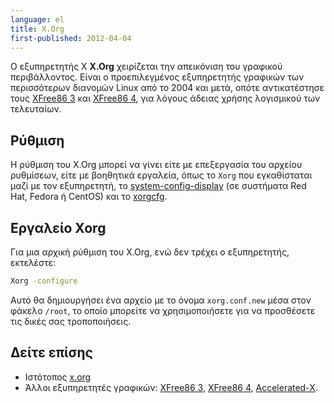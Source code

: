 ```yaml
---
language: el
title: X.Org
first-published: 2012-04-04
---
```


Ο εξυπηρετητής X **X.Org** χειρίζεται την απεικόνιση του γραφικού περιβάλλοντος. Είναι ο προεπιλεγμένος εξυπηρετητής
γραφικών των περισσότερων διανομών Linux από το 2004 και μετά, οπότε αντικατέστησε τους [XFree86 3](/posts/xfree86-3/)
και [XFree86 4](/posts/xfree86-4/), για λόγους άδειας χρήσης λογισμικού των τελευταίων.

## Ρύθμιση ##

Η ρύθμιση του X.Org μπορεί να γίνει είτε με επεξεργασία του αρχείου ρυθμίσεων, είτε με βοηθητικά εργαλεία, όπως το
`Xorg` που εγκαθίσταται μαζί με τον εξυπηρετητή, το [system-config-display](/posts/system-config-display/) (σε
συστήματα Red Hat, Fedora ή CentOS) και το [xorgcfg](/posts/xorgcfg/).

## Εργαλείο Xorg ##

Για μια αρχική ρύθμιση του X.Org, ενώ δεν τρέχει ο εξυπηρετητής, εκτελέστε:

```bash
Xorg -configure
```

Αυτό θα δημιουργήσει ένα αρχείο με το όνομα `xorg.conf.new` μέσα στον φάκελο `/root`, το οποίο μπορείτε να
χρησιμοποιήσετε για να προσθέσετε τις δικές σας τροποποιήσεις.

## Δείτε επίσης ##

*   Ιστότοπος [x.org](http://www.x.org/)
*   Άλλοι εξυπηρετητές γραφικών: [XFree86 3](/posts/xfree86-3/), [XFree86 4](/posts/xfree86-4/),
    [Accelerated-X](/posts/accelerated-x/). 

